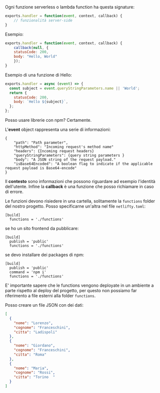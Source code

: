 Ogni funzione serverless o lambda function ha questa signature:

```js
exports.handler = function(event, context, callback) {
    // funzionalità server-side
}
```

Esempio:

```js
exports.handler = function(event, context, callback) {
    callback(null, {
    statusCode: 200,
    body: "Hello, World"
    });
}
```

Esempio di una funzione di Hello:

```js
exports.handler = async (event) => {
  const subject = event.queryStringParameters.name || 'World';
  return {
    statusCode: 200,
    body: `Hello ${subject}`,
  };
};
```

Posso usare librerie con npm? Certamente.

L'**event** object rappresenta una serie di informazioni:

```
{
    "path": "Path parameter",
    "httpMethod": "Incoming request's method name"
    "headers": {Incoming request headers}
    "queryStringParameters": {query string parameters }
    "body": "A JSON string of the request payload."
    "isBase64Encoded": "A boolean flag to indicate if the applicable request payload is Base64-encode"
}
```

Il **contesto** sono informazioni che possono riguardare ad esempio l'identità dell'utente.
Infine la **callback** è una funzione che posso richiamare in caso di errore.

Le funzioni devono risiedere in una cartella, solitamente la `functions` folder del nostro progetto. Posso specificarne un'altra nel file `netlifty.toml`:

```
[build]
  functions = './functions'
```

se ho un sito frontend da pubblicare:

```
[build]
  publish = 'public'
  functions = './functions'
```

se devo installare dei packages di npm:

```
[build]
  publish = 'public'
  command = 'npm i'
  functions = './functions'
```

E' importante sapere che le functions vengono deployate in un ambiente a parte rispetto al deploy del progetto, per questo non possiamo far riferimento a file esterni alla folder `functions`.

Posso creare un file JSON con dei dati:

```json
[
  {
    "nome": "Lorenzo",
    "cognome": "Franceschini",
    "citta": "Ladispoli"
  },
  {
    "nome": "Giordano",
    "cognome": "Franceschini",
    "citta": "Roma"
  },
  {
    "nome": "Maria",
    "cognome": "Rossi",
    "citta": "Torino  "
  }
]
```